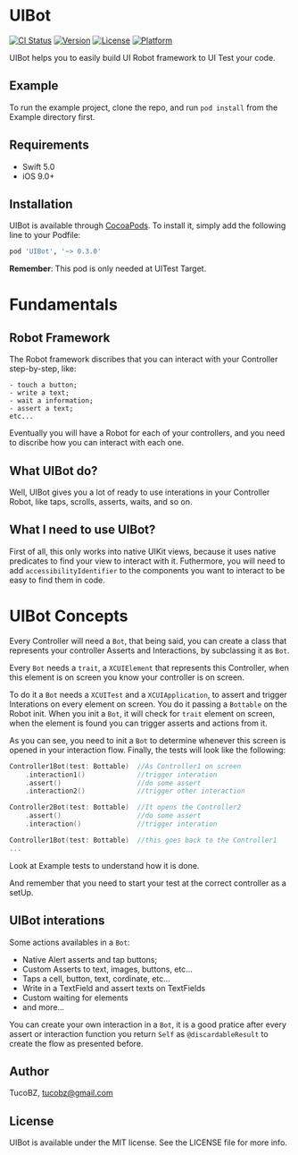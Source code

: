 # UIBot

[![CI Status](https://img.shields.io/travis/TucoBZ/UIBot.svg?style=flat)](https://travis-ci.org/TucoBZ/UIBot)
[![Version](https://img.shields.io/cocoapods/v/UIBot.svg?style=flat)](https://cocoapods.org/pods/UIBot)
[![License](https://img.shields.io/cocoapods/l/UIBot.svg?style=flat)](https://cocoapods.org/pods/UIBot)
[![Platform](https://img.shields.io/cocoapods/p/UIBot.svg?style=flat)](https://cocoapods.org/pods/UIBot)

UIBot helps you to easily build UI Robot framework to UI Test your code.

## Example
To run the example project, clone the repo, and run `pod install` from the Example directory first.

## Requirements
- Swift 5.0
- iOS 9.0+

## Installation

UIBot is available through [CocoaPods](https://cocoapods.org). To install
it, simply add the following line to your Podfile:

```ruby
pod 'UIBot', '~> 0.3.0'
```

**Remember**: This pod is only needed at UITest Target.


# Fundamentals
## Robot Framework
The Robot framework discribes that you can interact with your Controller step-by-step, like:

    - touch a button;
    - write a text;
    - wait a information;
    - assert a text;
    etc...

Eventually you will have a Robot for each of your controllers, and you need to discribe how you can interact with each one.


## What UIBot do?
Well, UIBot gives you a lot of ready to use interations in your Controller Robot, like taps, scrolls, asserts, waits, and so on.


## What I need to use UIBot?
First of all, this only works into native UIKit views, because it uses native predicates to find your view to interact with it. Futhermore, you will need to add `accessibilityIdentifier` to the components you want to interact to be easy to find them in code.


# UIBot Concepts
Every Controller will need a `Bot`, that being said, you can create a class that represents your controller Asserts and Interactions, by subclassing it as `Bot`.

Every `Bot` needs a `trait`, a `XCUIElement` that represents this Controller, when this element is on screen you know your controller is on screen.

To do it a `Bot` needs a `XCUITest` and a `XCUIApplication`, to assert and trigger Interations on every element on screen. You do it passing a `Bottable` on the Robot init. When you init a `Bot`, it will check for `trait` element on screen, when the element is found you can trigger asserts and actions from it.

As you can see, you need to init a `Bot` to determine whenever this screen is opened in your interaction flow. 
Finally, the tests will look like the following:

```swift
Controller1Bot(test: Bottable)  //As Controller1 on screen
    .interaction1()             //trigger interation
    .assert()                   //do some assert
    .interaction2()             //trigger other interaction

Controller2Bot(test: Bottable)  //It opens the Controller2 
    .assert()                   //do some assert
    .interaction()              //trigger interation

Controller1Bot(test: Bottable)  //this goes back to the Controller1
...
```

Look at Example tests to understand how it is done.

And remember that you need to start your test at the correct controller as a setUp. 

## UIBot interations
Some actions availables in a `Bot`:

- Native Alert asserts and tap buttons;
- Custom Asserts to text, images, buttons, etc...
- Taps a cell, button, text, cordinate, etc...
- Write in a TextField and assert texts on TextFields
- Custom waiting for elements
- and more...

You can create your own interaction in a `Bot`, it is a good pratice after every assert or interaction function you return `Self` as `@discardableResult` to create the flow as presented before.


## Author

TucoBZ, tucobz@gmail.com

## License

UIBot is available under the MIT license. See the LICENSE file for more info.
